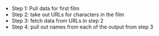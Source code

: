 - Step 1: Pull data for first film
- Step 2: take out URLs for characters in the film
- Step 3: fetch data from URLs in step 2
- Step 4: pull out names from each of the output from step 3